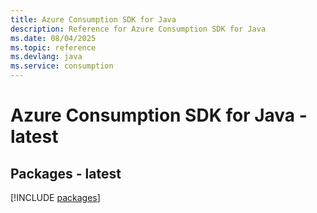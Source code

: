 ```yaml
---
title: Azure Consumption SDK for Java
description: Reference for Azure Consumption SDK for Java
ms.date: 08/04/2025
ms.topic: reference
ms.devlang: java
ms.service: consumption
---
```

# Azure Consumption SDK for Java - latest
## Packages - latest
[!INCLUDE [packages](consumption-index.md)]